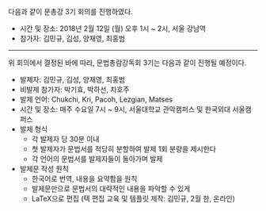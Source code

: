 다음과 같이 문총강 3기 회의를 진행하였다.

*   시간 및 장소: 2018년 2월 12일 (월) 오후 1시 ~ 2시, 서울 강남역
*   참가자: 김민규, 김성, 양재영, 최홍범

* * *

위 회의에서 결정된 바에 따라, 문법총람강독회 3기는 다음과 같이 진행될 예정이다.

*   발제자: 김민규, 김성, 양재영, 최홍범
*   비발제 참가자: 박기효, 박하선, 차호주
*   발제 언어: Chukchi, Kri, Pacoh, Lezgian, Matses
*   시간 및 장소: 매주 수요일 7시 ~ 9시, 서울대학교 관악캠퍼스 및 한국외대 서울캠퍼스
*   발제 형식
    *   각 발제자 당 30분 이내
    *   첫 발제자가 문법서를 적당히 분할하여 발제 1회 분량을 제시한다
    *   각 언어의 문법서를 발제자들이 돌아가며 발제
*   발제문 작성 원칙
    *   한국어로 번역, 내용을 요약함을 원칙
    *   발제문만으로 문법서의 대략적인 내용을 파악할 수 있게
    *   LaTeX으로 편집 (텍 편집 교육 및 템플릿 제작: 김민규, 2월 한, 온라인)
    
   